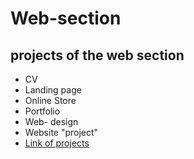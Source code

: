 # Web-section
projects of the web section
---
* CV
* Landing page
* Online Store
* Portfolio
* Web- design
* Website "project"
* <a href="https://mennarashed01.github.io/Web-section/">Link of projects</a>

